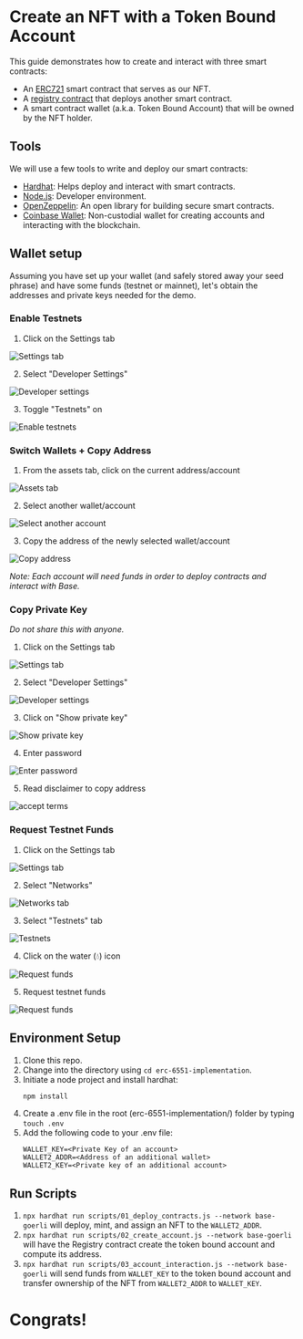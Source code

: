 # Create an NFT with a Token Bound Account

This guide demonstrates how to create and interact with three smart contracts:

- An [ERC721](https://docs.openzeppelin.com/contracts/4.x/erc721) smart contract that serves as our NFT.
- A [registry contract](https://eips.ethereum.org/EIPS/eip-6551) that deploys another smart contract.
- A smart contract wallet (a.k.a. Token Bound Account) that will be owned by the NFT holder.

## Tools

We will use a few tools to write and deploy our smart contracts:

- [Hardhat](https://hardhat.org/): Helps deploy and interact with smart contracts.
- [Node.js](https://nodejs.org/en): Developer environment.
- [OpenZeppelin](https://www.openzeppelin.com/contracts): An open library for building secure smart contracts.
- [Coinbase Wallet](https://www.coinbase.com/wallet/): Non-custodial wallet for creating accounts and interacting with the blockchain.

## Wallet setup

Assuming you have set up your wallet (and safely stored away your seed phrase) and have some funds (testnet or mainnet), let's obtain the addresses and private keys needed for the demo.

### Enable Testnets

1. Click on the Settings tab

![Settings tab](https://lh3.googleusercontent.com/pw/AIL4fc9S9Xe6-HAxyFpks4h8MPJAe7MXDrYYQjVdQ3ttQ0cCeHgnAro88ActJ5NJix6gwOBlkWvByl5fqacyn-IGA9YjxnFaFyEhbMuf2MNxb5wDD3eS9lA2N7LgP2VMbfpDw43moIVGe7IREv3bIarbwJQIrkmqgdI-2TDR0LQlhHhqhZdM9mmsb5VIB-gJzpVvd1vislXmA3FBDpRxcWN3UkKW9Ear-zK3qHfOIZT4k3wdK3XagCDCEaVHDqAXMQCefbIcDRluwHDc3a1uwTdx2pfb_dSMkGD87wFq65qa9AbfxnnRP-BUD8kMCDG3aO9a8Fx8jaUd6qg-gRFYqUcKZVlGxN1_C-7NWu-3Ow-5Wg1Cl-_ZF6zUA4sub8jMZIHn68OwAE2amLzoX15dkl1YZU5XEfIgOiM7p2qh1N8fBWsVk7BEQn4x1m-32EXn7FJHkb8bJdraRvgGsYN4CLDT1a_7UUcShj-FlKgfJZPUATpKJFWl6ohXNkWwoAhHq1KyZIuof22oeRrCMEW_0SWnyc-v5908_uJz5iV3PCT5JwSqFRG7dnRS_wK4j-OBR562WsRwkHYk5WL78nbQ8VoWRX_r_fAcakkNfkci74xH3TlJchuBuJQ1PjptJrl1_WpmMTgwAtykO9jrToCbyud0k_qGLEjmgj5aXm3YK71nwzn2spj6Eu2-3CwMUkbOWD8bKtSnePDvFRdzhx9g_1lmPpI8D0DJEb9oxUpUFJSjn8fJzpyeZDiwOMAC-MjGc1uRUTzgQJM5ohvIPJCt6Mht0aZTJVjvuNYFAdaFHbeDJNkX0bm2itw4igzDAPTCu4BHwDxGZpfzWCytNNMwl71EO78ESJvpWg4ZlUcuze8k8awP5XTxwzv2Xh38sj82kiY0q96_f6El8-J3sfBP2vAyAbHT20SGML57Q6zV-axi8l7DlZzeu_xCLaAoPzLkzmc=w367-h595-s-no?authuser=0)

2. Select "Developer Settings"

![Developer settings](https://lh3.googleusercontent.com/pw/AIL4fc9S9Xe6-HAxyFpks4h8MPJAe7MXDrYYQjVdQ3ttQ0cCeHgnAro88ActJ5NJix6gwOBlkWvByl5fqacyn-IGA9YjxnFaFyEhbMuf2MNxb5wDD3eS9lA2N7LgP2VMbfpDw43moIVGe7IREv3bIarbwJQIrkmqgdI-2TDR0LQlhHhqhZdM9mmsb5VIB-gJzpVvd1vislXmA3FBDpRxcWN3UkKW9Ear-zK3qHfOIZT4k3wdK3XagCDCEaVHDqAXMQCefbIcDRluwHDc3a1uwTdx2pfb_dSMkGD87wFq65qa9AbfxnnRP-BUD8kMCDG3aO9a8Fx8jaUd6qg-gRFYqUcKZVlGxN1_C-7NWu-3Ow-5Wg1Cl-_ZF6zUA4sub8jMZIHn68OwAE2amLzoX15dkl1YZU5XEfIgOiM7p2qh1N8fBWsVk7BEQn4x1m-32EXn7FJHkb8bJdraRvgGsYN4CLDT1a_7UUcShj-FlKgfJZPUATpKJFWl6ohXNkWwoAhHq1KyZIuof22oeRrCMEW_0SWnyc-v5908_uJz5iV3PCT5JwSqFRG7dnRS_wK4j-OBR562WsRwkHYk5WL78nbQ8VoWRX_r_fAcakkNfkci74xH3TlJchuBuJQ1PjptJrl1_WpmMTgwAtykO9jrToCbyud0k_qGLEjmgj5aXm3YK71nwzn2spj6Eu2-3CwMUkbOWD8bKtSnePDvFRdzhx9g_1lmPpI8D0DJEb9oxUpUFJSjn8fJzpyeZDiwOMAC-MjGc1uRUTzgQJM5ohvIPJCt6Mht0aZTJVjvuNYFAdaFHbeDJNkX0bm2itw4igzDAPTCu4BHwDxGZpfzWCytNNMwl71EO78ESJvpWg4ZlUcuze8k8awP5XTxwzv2Xh38sj82kiY0q96_f6El8-J3sfBP2vAyAbHT20SGML57Q6zV-axi8l7DlZzeu_xCLaAoPzLkzmc=w367-h595-s-no?authuser=0)

3. Toggle "Testnets" on

![Enable testnets](https://lh3.googleusercontent.com/pw/AIL4fc_VXG-caDHn2GtQbORqGNf790E9SHG_fjs-v4o5awwypFUYrBI3c2SFCqKXppbyDg3MhsRhhxPFYYzKculR5gp6t1VsyvKZ7TrrjoU9l-QNZQW7wXyNGSi8vB8oCYI0O6jmRWbUkJ9TGX6pwC0STZ0oPwisOQ1cjTRWkPLZQK2VWO-9rIQawyDNGImDzW336qK08JvrqHgd6HxzpT1bTY1keIEyveLembG34ccWF9fzG_ltCdDLg8-EKfPHHd1XkEjghF8CQLlTMGDW7mhNvPCqso2epryc_0WQTkJJuWLZImcjsOoegcrJ06E-EI9xLhmXzrY69iCzrS597yET8QozZ1ntN4ciRQbkX5-podK3CvrYR481rOAIEqZInMgjAfPaLpNPhuX_MX-ZxchHOdKYz3qIQnUrjYm4XbCOCi3hPZne26YaubGDiRyHDOm5hNdxeHSYyMqR5YmxCQI70svduRwlcNZpfZKgxKaQqikG-cLtcqhKLo6onB_wH4typD9hZcrOdBCeCbPwPLvgJMgXpV_KtJXt_MOTdSwm54vx3-GXIHjefaUvJ6N4OzyjoQ4OHWJRaP6eXgHy6P7MDL-KSHa8jkoB2CYVXayShHLbGkoThPO6DVWRb7iw5k_zH0DGRKvRQD6HoXbx5i5v_y7wCk3ehyVeTlRqJBokIzaXguf4VnhrI40xs-g_bW81n9um6-qJ4hhCWBlcFyaBMDlAGsjSu-jNj7sYaBHaGJf5ynxo7eQKR6S9ZugK6H_Huw6LbjMjTQiaSlJYMdtIr4HsXxuUNdYMDXDf5VlE4oagU5-eiq9LYUTNEBjPfw8d5RorKo72URIBck5EbpDVKs1vsjhQxQRGLGyx7jdAQmD0I2HjpCVHiFgboqvU7zVu_-_y3BWh2xOauB9lJ9gjNR9zd7IJER0YvjOu4xOhEPM6UxB0UMju7SBdfYPu92U=w369-h593-s-no?authuser=0)

### Switch Wallets + Copy Address

1. From the assets tab, click on the current address/account

![Assets tab](https://lh3.googleusercontent.com/pw/AIL4fc98APJ53ed6I13g-JbqBmm0sALphdwV3_mm4OCaAviza3CKgJZLs8QUSeHKkN2f1A5fNBJPGBuJd16FEXptOr0iZYvO_Zjuy8tPMoWah5nA40k95_pPLPt0FRK_fq9Qu_NbbxUh25fwAmw3xaTT4T9d6SEg18CE_k1fCsMFGDtj0EBftGYZy9bbJvJl_vMO8VrKakO-bXZJxy7Km8R_fgoxQ5iQqMn_5iFwK_pZuOVyx3LzhUn2YtXPcj_7STjv9QhuCFscm7toIXrH9RYaUaJQji_eFpafRZHfvzkPwqzFkMiyX6XmyiC7KSGjhJTgq4IqS_vnef35uEE8T01Jrj7APzu1fl963jCBvvDHYTJenY_XPj3wjMG--jO2pM_1LpzdN0MUZXxQ_VFaaq81EQZqKsmBUYd7p033sCBSN2iYIjpitroc3zVk3yHGEtcxNdYizz_w8zxk9EHaQPqQfVEeCnsS-dNBwUO-21R8LAXg045gjHVTrs23yfOrD3kpGjtlP65PDVnKXUddPCjN4d9qwkxRev9KUYmzc3iFuHWc73QA8X3ScWhaR97UwDoEsnKF3ctXHCv5Rkk2CyCi9st4yGaT9HlJsxditfH4KU-JJmwByKT_F_aR4oVYUW5k9hSyzB3gYF3dods9oVkQ_BRQZsz1Z-R-uGo6NF2IIKvPkBKjYu95hmGa0Po59DawfkKpcW6cm6IYt5FveeU4thaz5h0pmv8d1xhpb1piioWifFXuUc8VoM1zg7bXLgNDGtP8VpuCsDNE-3K9uElIohH7c9WMTXi55cEZK_ckiXQ1g3XJvBM8ZsOMXREGUO_-U7Ftf7HOnOP27so-hH5Z25g9yDpup3Bmr1e8zucbkHhURhV3P9V3qVSgJZTfwE3EHz0VlUGXBFPqaQIwHHRqmt8KY6BZgkfKjmDz2i1e_AJVDrSj7-Ovtg0Z3t3aXUc=w368-h596-s-no?authuser=0)

2. Select another wallet/account

![Select another account](https://lh3.googleusercontent.com/pw/AIL4fc9BcvmZAOohWz_l7cAmMTmSOkr46Qse8YbhXpQ7NWR2KTHDxSnzqLe9GrhyZ9A6_FDx-U6Ff2GWTRpC2EnPaFub5bNclYedrJFNBhr5m36O-ILBxYH1EYmsU9X4jwWjs-p90eWab0W_PiHdJWzOhvxIfkpptywZOBS8E3MGqb88OxPY3Z8RCUPBuVb-gsG9-6NX-VkNeV1M6iletl4LsbIjZXl5fkrc79ihnHp-95FlIWUlhE-8tQOendKtjEVdlW_QZ4KfBiC9GLJC-XX-2kORE6P1tIghq_sEenyK0upgJkMjXwGH2HJ4_V6yolcKEdC87z-bNikvW9d9O2vnC9lbhX1w6cPECDUviZn7Vfgv7XcLO1CXyMEHHakiML-Egda7GU1RjCv24LeNGYVJ4yYgNpU2sJxa8f1xk1JsL1_rAXmXCZfisRjd_zIjK8thMpjHtjMkLAuf5n7N2jzYie8T8v0wJ8Zrf5SOlLu_zU-nR-jI13tJRiTMmm37Lhzxxwr7FjHJEWjCnwOc033QAe9cFfMuJIu9weHSm0dYIob4Xeq8jzJaChEFZSHEOOqL7pmgBrOHSoLAtZ1q2c9e_m7vv6qcRh_61ec240VakvHmKIua9FBE8d-kq1299qyVEXiUxwxmckKzGmnfrahkXxbCkua16gXqFbuzxR4N-ve3aTYJAzOjMlF_hVqUCjiraNa4amlMXBW2i3laavr0VQtDzKc62qLRCwV3nutxrSs-BJY8VX_QPVtbUBgG2eX5ZomZqxcphdseOwB4p_u3p1hghPgs1jeSu6UaMdyiZXQbl3ULV2zPU3zcOnAfeIu8C8UJfv1CUmGbdDdWaFTRQuuEu_wTnWFlWYUG8pwoWdV3CWft3A9n7cus2Zm-FNaihAYwpvN96sdCkj_nudYJCsi03s2v-qmoFeXJ7Ko6DuZ2tzRAm0hsUp7o4Dmq4yY=w372-h609-s-no?authuser=0)

3. Copy the address of the newly selected wallet/account

![Copy address](https://lh3.googleusercontent.com/pw/AIL4fc8fuGc7qOZC8FMizFYtz6hmvjnrdLWO0gwyO-mbyTeWxM7w6zqTkqUfUCNs3oovH4snfWcrKBrs_fGxoclbXjvECpcRiCL-VPvCErI2XNQ77cItQckbEnzK0mXgM4mMrNBPMsZVtst1V8CGf2nWOqYOagfAu200CDBUcuoFYnUdDyDsMVKKZ-riXw-pZehhD4flHFvXYlbR6QXx1RZneuoUnaLUe02jR_OvxRVbCdgkufdj7AuOAI9OODj8NVjuAnL7U7QfMASntgN-sdhVdhc4jGwNsDcR8r14yF4j1cPmbMyjeAi-2XrNKa0lQrVqSFuDbIvq2RX__kbZ3c7wahNbTy3KXyoHcAgxrGG8wezsbkUFaThRJ8L26XrtsDJ7GgKO6nWX-vy8KTCiuRa1Qfd2zyzWnlLKDHvMCViRcKmcDwn41c-kLHWVvZh01yhYdEt4H4eXD_o2g00JM0ANhmPxRHJAC_U5LR8HWoSJiS8jFldoRuyJrWojvicHdEWhnHooB_JJC1gPbAKkMK4c-zO1tlrrmu3I82mCp6HzbYs07Ko_2ZHSitaiuzOxy5Kg-gxCUvlaPmZAjdRqmONcLnyXo20WVatRBCqXjwpG__3UaW60nuSpq20Ql8VHUMa3yPW_MYA1ab02lBo4_pmRzPJtI4WRsnb2rDLokGrPLW34G2GIVZKgA5xf8Z-9Ra_A2HkcguTc_wTeTJHHsY2l71rQbxGgQGb3IBhK8wyIdKrPmzRoaASqIdg-yW8VjboKlzXgivWqfJ5tv-5JBlsoCDIFY5nkE1mCvo903YB2Djf2WH4Utp4bC740yKKuZ1qfJTzhIZvijRLWN3klbqs2DXfAKWYpoHlAiJudtD6KSmYzHnE9SnvwyqCvl6LQTowk6FsO9j1r0_X_hnm5askgVX26PSlf0ar8HJrvp0-ta7is6U6c2PzqggWaVEbQz_A=w370-h596-s-no?authuser=0)

_Note: Each account will need funds in order to deploy contracts and interact with Base._

### Copy Private Key

_Do not share this with anyone._

1. Click on the Settings tab

![Settings tab](https://lh3.googleusercontent.com/pw/AIL4fc9S9Xe6-HAxyFpks4h8MPJAe7MXDrYYQjVdQ3ttQ0cCeHgnAro88ActJ5NJix6gwOBlkWvByl5fqacyn-IGA9YjxnFaFyEhbMuf2MNxb5wDD3eS9lA2N7LgP2VMbfpDw43moIVGe7IREv3bIarbwJQIrkmqgdI-2TDR0LQlhHhqhZdM9mmsb5VIB-gJzpVvd1vislXmA3FBDpRxcWN3UkKW9Ear-zK3qHfOIZT4k3wdK3XagCDCEaVHDqAXMQCefbIcDRluwHDc3a1uwTdx2pfb_dSMkGD87wFq65qa9AbfxnnRP-BUD8kMCDG3aO9a8Fx8jaUd6qg-gRFYqUcKZVlGxN1_C-7NWu-3Ow-5Wg1Cl-_ZF6zUA4sub8jMZIHn68OwAE2amLzoX15dkl1YZU5XEfIgOiM7p2qh1N8fBWsVk7BEQn4x1m-32EXn7FJHkb8bJdraRvgGsYN4CLDT1a_7UUcShj-FlKgfJZPUATpKJFWl6ohXNkWwoAhHq1KyZIuof22oeRrCMEW_0SWnyc-v5908_uJz5iV3PCT5JwSqFRG7dnRS_wK4j-OBR562WsRwkHYk5WL78nbQ8VoWRX_r_fAcakkNfkci74xH3TlJchuBuJQ1PjptJrl1_WpmMTgwAtykO9jrToCbyud0k_qGLEjmgj5aXm3YK71nwzn2spj6Eu2-3CwMUkbOWD8bKtSnePDvFRdzhx9g_1lmPpI8D0DJEb9oxUpUFJSjn8fJzpyeZDiwOMAC-MjGc1uRUTzgQJM5ohvIPJCt6Mht0aZTJVjvuNYFAdaFHbeDJNkX0bm2itw4igzDAPTCu4BHwDxGZpfzWCytNNMwl71EO78ESJvpWg4ZlUcuze8k8awP5XTxwzv2Xh38sj82kiY0q96_f6El8-J3sfBP2vAyAbHT20SGML57Q6zV-axi8l7DlZzeu_xCLaAoPzLkzmc=w367-h595-s-no?authuser=0)

2. Select "Developer Settings"

![Developer settings](https://lh3.googleusercontent.com/pw/AIL4fc9S9Xe6-HAxyFpks4h8MPJAe7MXDrYYQjVdQ3ttQ0cCeHgnAro88ActJ5NJix6gwOBlkWvByl5fqacyn-IGA9YjxnFaFyEhbMuf2MNxb5wDD3eS9lA2N7LgP2VMbfpDw43moIVGe7IREv3bIarbwJQIrkmqgdI-2TDR0LQlhHhqhZdM9mmsb5VIB-gJzpVvd1vislXmA3FBDpRxcWN3UkKW9Ear-zK3qHfOIZT4k3wdK3XagCDCEaVHDqAXMQCefbIcDRluwHDc3a1uwTdx2pfb_dSMkGD87wFq65qa9AbfxnnRP-BUD8kMCDG3aO9a8Fx8jaUd6qg-gRFYqUcKZVlGxN1_C-7NWu-3Ow-5Wg1Cl-_ZF6zUA4sub8jMZIHn68OwAE2amLzoX15dkl1YZU5XEfIgOiM7p2qh1N8fBWsVk7BEQn4x1m-32EXn7FJHkb8bJdraRvgGsYN4CLDT1a_7UUcShj-FlKgfJZPUATpKJFWl6ohXNkWwoAhHq1KyZIuof22oeRrCMEW_0SWnyc-v5908_uJz5iV3PCT5JwSqFRG7dnRS_wK4j-OBR562WsRwkHYk5WL78nbQ8VoWRX_r_fAcakkNfkci74xH3TlJchuBuJQ1PjptJrl1_WpmMTgwAtykO9jrToCbyud0k_qGLEjmgj5aXm3YK71nwzn2spj6Eu2-3CwMUkbOWD8bKtSnePDvFRdzhx9g_1lmPpI8D0DJEb9oxUpUFJSjn8fJzpyeZDiwOMAC-MjGc1uRUTzgQJM5ohvIPJCt6Mht0aZTJVjvuNYFAdaFHbeDJNkX0bm2itw4igzDAPTCu4BHwDxGZpfzWCytNNMwl71EO78ESJvpWg4ZlUcuze8k8awP5XTxwzv2Xh38sj82kiY0q96_f6El8-J3sfBP2vAyAbHT20SGML57Q6zV-axi8l7DlZzeu_xCLaAoPzLkzmc=w367-h595-s-no?authuser=0)

3. Click on "Show private key"

![Show private key](https://lh3.googleusercontent.com/pw/AIL4fc_TK6PWfcHJa1Fe_8W3kwOdJS4MGm4CuuoVqHSJwxmbPcC0tSh1AQRkdqK5Kwb2CvfFrZ2SDwIpHYH7t3Cs4lmM6ohxLJjrzgYC-3f2L5TKr1XzskMXH2z_2Y9LH8fuRvW3KM8N7tZqLvoV7QOBIBxjmbVxh2piOSG-2ouQMcHIAGr_ijgbi6b50FcntIrOjRIl4g43Tgkep-GaXe1qQwANc_BDUlP8TvJ8JbNkKcc6LhApZlb5Qn8bQmsyDP2VbUVro7hsRL4gNuPu3HrO1vePuo587KiVfoeYkbpmL8J2HlxpPkeMbyHNe3jhtPIMp4MVN3m-m28PItthTk45fpH7jl4zav5BM7niEPLyMb7qXxJ6CE0utO0TR0OwzwrV8itsOIRSg2wvd8OPp6E01XysKSiG5GfqudYeQF-D-mtfrXNa6CK46wYYSyVNcu-taXsobxUbF2YolymfGCDAGma1m_zbgBToFLxhdT7xCAdjjsxraEKB_8HN17GB21l-GTTCdX_bHpuMOrd1Q69sF8LczmAFGfjBXjFqDCXmJ0gIpRqFsfMVHcpPaXi4yw2DL2T-uKDhMvMNKjgp8ivPUQ5LPDD5b4ycUOoMam-X58XFhRvEDX461wCsj2UwnADbLKBfpenzuHQg3RFWnIAP2NvOrlTHZ99XXdZfZq0cH4ejfOjMdRGkdWR9lrKrkYieSp11IKttNEeFjShC5-mUh-iBAYEYlxUOny6n1RwVQp48wMlznK0QX3spI1v2P3z7jKY5aylbGusCdg9R8nQDxPlGH9-ct80StUB_rxT3Uj2QgTlTex6lG4q4YC8JAJNHxNjIfwDhoR9BseS-W51682nPaGuaMcL_es0ZHgqzgpVwJwnIeTSeHKMFJEAM4iu8vM3Imp3sNalShT4OndelT41XEPF1FXgMz_0pcGWifOWby9alMaKpCnhXI5X6iFA=w367-h595-s-no?authuser=0)

4. Enter password

![Enter password](https://lh3.googleusercontent.com/pw/AIL4fc_3-RUz_Ili9VmK_RRSGodAM8DE0XNckZpV8p6TCXTV0k8JDGSLeixziSk9lQGYKMr2wcXuFD7cDc4T2JTEOnp82ak4zaWQ3_jJyM9bLS7YY_3l_Po29YDqrSLBAY3F6HS5OBQ5wXspFLplEW3pWLMjmljN88ijKEWX-d-LSKLA6deOofD1zjksaASPvH4DiAV2LjOc30XOZYAGmdZHTJDF4W34CWr-Zvu9yWoJES87NBSY3sk_5zgay2KrbFwV15uUNZOFHCq0nl_NgcQdqfdW1BiPo0Y9Uad7XhJ7svlv9V836oFO5sIpctLTMt61seF6tiQfXAa8-7nI9deb3sKRaKKDMI0UnrS5aMDvTjEfk6dZfSyBlytTlj1ps1tRJSlI0uFI9T1NpcTFe7ZCuRO132KAGoA5dkRx_UK3uoZpJMhEvyrIjQgYVeNeLrUX-iZLV9Ihz7T_ukwXDAOjWds40IGxFX5X226pB-lDjnqavswE4omKh7kmSIlNcGyv2COzgwi-1dH_rBgqz6QYUjZNNH1cdweil4RLI8p_VBzVAXCaw68Tb-4npwmrYAR7T5IKC0R7MC05wSeDsXyKt_1U9-K9FCcSCRleekMDMXpYK_IOlHhrKfTrCLUFL2pHMtI2b38NwONNzp8hmxKN4joVvNEUNpoLFntbv_-GB40bnbueG54FeixjSKrzUfxSp6nPH0SxIMPOqBFFNyLVmNRo1r2vG5ijLfSLaAPq5ZUIXcBLT_C5yI3qPoRi5TQzR90sOuLqZ-lLWBlIhdZVsGUVjcXZC0m6OtoPhonU8YttB5SJizlBqNIRY3kD2a4C0PJuGp5NTBIuBMP06vs7pVkVDxSHJJFxdMU_M9ej0s7nyCQ8a70C2L7LPw2dM38vza0hOe6C-gYrxxZDpHyt6JMjm7y3yeFRTKliFz0HIYLtMB33MBX6YDDGaYNKoqU=w368-h597-s-no?authuser=0)

5. Read disclaimer to copy address

![accept terms](https://lh3.googleusercontent.com/pw/AIL4fc_P7L1ngO1xx9c1hIutSwtr1N_zIcJkiV5WkR6kwja6cEo2ydOb9jsSjFuoLruwN8XodzBG5OzTSfDVULYLMGgyAUcmBwfLAzhBr1OVHWi60-wkx1-c6pbQa8l0qNlYLUEuJmMKkbHj8C2UFtJjr71SS3HYTNkgM46uaRf7mrXUNwspD8A-4QyUxp5EmQy-9h1ofN9XFlckog9aBfshuza8Mo4ZqmSCFM6dIsBzRE27YIeZpkQI4H9gHSqL9fahVzKtldkPWvk7HK0AadbLTxWsjOBWmNuV-jfBG6ZIwjt-9FTTQRjkO3SpoPJHgVrZBm0pux7Stl86RFnePYWost4QBn10HjGMmtzSTrOQRNMlAQOKyiS9pA_92qc7CjZ0yLK-L7IirvovpQUh8trJCFC99N5ulw3yXuZqJpPhw99FynO7WVcW0uvUbpSKpuo29ZaBRFIExrUcyUNatV5_jZcmL8pEcJM9UJDHp9ySD7OBrSs8p4I-kTzeGUlrFn4Yo0Q6Rfui2DMdx2s44ieHcTmnF-VseHzxHXUKn8yWg4yzoYrXR8DrXh6V5K6hUBrI8ncBXdtFVc8_mJrwN4ELuuJ0bM-D78sju39n7qHahaIZUtwLI3i0wcDS1tFnk7m29_5xXKCifCCoZZzP8TWhJyIMoeA_TkcYhJIAYl6i20llhpZBrUKq0LgxiElzegctyOuYbas3twZXUKOi6xQkKZkmF8RMHpgA76GtwyAf-gxi73cs-s6a-VO0kd_WOTTeUJGKCPxX349Sy89lG8fPIxK1L2JKC6uzwLHHsiSBYvM2lzlRnV8hY94FhQrBxpuQqgBxm0p-FpNaWBxipXdZiPrnbvn0puNJqa_rdRHB6jopLZ9n-xcj-_qQ3ZABR-Yz5hqapIwzCCiw4NMd8RZ1wQu4QfDpWcU2q9cqxaE1RwLF80LYhdD3MPiSMMwA_nU=w368-h596-s-no?authuser=0)

### Request Testnet Funds

1. Click on the Settings tab

![Settings tab](https://lh3.googleusercontent.com/pw/AIL4fc9S9Xe6-HAxyFpks4h8MPJAe7MXDrYYQjVdQ3ttQ0cCeHgnAro88ActJ5NJix6gwOBlkWvByl5fqacyn-IGA9YjxnFaFyEhbMuf2MNxb5wDD3eS9lA2N7LgP2VMbfpDw43moIVGe7IREv3bIarbwJQIrkmqgdI-2TDR0LQlhHhqhZdM9mmsb5VIB-gJzpVvd1vislXmA3FBDpRxcWN3UkKW9Ear-zK3qHfOIZT4k3wdK3XagCDCEaVHDqAXMQCefbIcDRluwHDc3a1uwTdx2pfb_dSMkGD87wFq65qa9AbfxnnRP-BUD8kMCDG3aO9a8Fx8jaUd6qg-gRFYqUcKZVlGxN1_C-7NWu-3Ow-5Wg1Cl-_ZF6zUA4sub8jMZIHn68OwAE2amLzoX15dkl1YZU5XEfIgOiM7p2qh1N8fBWsVk7BEQn4x1m-32EXn7FJHkb8bJdraRvgGsYN4CLDT1a_7UUcShj-FlKgfJZPUATpKJFWl6ohXNkWwoAhHq1KyZIuof22oeRrCMEW_0SWnyc-v5908_uJz5iV3PCT5JwSqFRG7dnRS_wK4j-OBR562WsRwkHYk5WL78nbQ8VoWRX_r_fAcakkNfkci74xH3TlJchuBuJQ1PjptJrl1_WpmMTgwAtykO9jrToCbyud0k_qGLEjmgj5aXm3YK71nwzn2spj6Eu2-3CwMUkbOWD8bKtSnePDvFRdzhx9g_1lmPpI8D0DJEb9oxUpUFJSjn8fJzpyeZDiwOMAC-MjGc1uRUTzgQJM5ohvIPJCt6Mht0aZTJVjvuNYFAdaFHbeDJNkX0bm2itw4igzDAPTCu4BHwDxGZpfzWCytNNMwl71EO78ESJvpWg4ZlUcuze8k8awP5XTxwzv2Xh38sj82kiY0q96_f6El8-J3sfBP2vAyAbHT20SGML57Q6zV-axi8l7DlZzeu_xCLaAoPzLkzmc=w367-h595-s-no?authuser=0)

2. Select "Networks"

![Networks tab](https://lh3.googleusercontent.com/pw/AIL4fc_Oi-tTT7KobeFPOcQmq3Gqo4Bb9QWhxoEmAeh4Ecu0IWoo0kgAJlouqs0cNC2KjUAqJe-bUroulGPsYaJa1PxojVEK4TI7Na9XDWIF7pSvbKs9fPst68ZlqJJe_rHEVx9EvtW0qVeZ9X09mYGVLVkUv6GJ0v6THPqGD8XMS9f_-yqM8F6Bxs6GFbR7Gludqfg7441AZYWIkCNovKPTfH5yT8MaogDooVYkfzIwCskYbkLT70v0_Yr426QdFJd3QB-ZuEu__pTfPrgRCGgAdrJ5lucJyDYEnQEeFPcVjMVw3FyxQAk-p3wpfkcHykDpIwHSsy-AO-XAVWGk4fY04EJSSRlfot-BCwHhGPqeojiY25TEBV1-BtfUVlSRudoBiwIJIXiNGq_DnjGXgga6b1HAFFkuR6gUaeF8ZM9z9qdx1Aq6C7t95Hivrd1neK3JaXZld1aisH8fua4eFJ7mWrcAbtGdYzfCnKefvmsox4jnrXYc_WEuDAkEuXsL4MXNwl95rjElG3HqBdrBi1npG1lUDLoqO6gqXYCEeFrkoAaX7YpxEQKa6dVxacd19fFs4OOTM7dY0gtvRNoF7NRkVFU34fOYeH8LcLqj8f7y2EUaA4yO-HGMOWClM-WjSJNsTzN_ESQV3thKIGRNkOS38ybD4uUjqluF4jMy6bY2XvcEylupa7Qb8_ioatiYJXgpKzP4cnXiqy5eMt-HgBrNeMcZjwP64Tid2STzEp7z_OL4l3Ndm9vKOXXJjGcZuq08njzXd5sjHtZuCD5vYYs0yY8sJZxPQJHr4xG8EXlkwzyBaWmuNuTP40AJj7oeXpRcHpkoKert479B138c3ijNAoU945rOeo8KnXV6Ec9ck5KRjv1euyBj0UU1c5tuS7VbIfeS1VSaqMm1oJmKjdS9dGbVLNq-47iytc2-qYiPahlnr9wXMbuCMtI3bIGgAAs=w372-h592-s-no?authuser=0)

3. Select "Testnets" tab

![Testnets](https://lh3.googleusercontent.com/pw/AIL4fc-rl5Mg6gPld9CDiT9eaX0pBtbPY6wtwOqXJSJBk9UL4R3MrK2izGFhcb20tSr3FMCImO0RXFZb_Sf6OU-w21dL8_9kgLQHMgs6y4t--Upmh0aDJYalLjCrmBD_Q8kdH-NRF4XvYETHrAkL36rO6_LDPjjxw4EBN122P6GOmLNWEf4-tPonHmSUUQ5lEdsLFaTEAadHY2EysYYv_LNVK7S6tHMql4hFAIr6k6nreVr29zlEEPe1At7mCqiSw-H3z9AajmxvJtZY0Dig_Tjlnx4x5bO2BwKh3x1gqlFJevATVtW_X69GM3uVrLhg6vOMnEHb8bxs2KrnAU9QPFy-iOpCq3YmR1bmLWoY2WfqZRov5fHAL93YZJed1_Eld-xzODz7FziqHMCp08Vm7VNriNjdjFU0wDdl_ebmvu92RBMCawlgr3nkMSCHONpgoC9TnM8W8eTC7P_c4R_Q7R6JAfy6nWEi9p1NDXWMmsKW_OQTV_-8T9VodnQTD00ae6NERYa0mkUY2MQjnbcyB8Dw8kUvHEy45zADUVd7uK95DorxJuJURNRo-4DxAn1UviYX35LJ_fjrrA6b_gFTagKHWW21fO-vG0M3HHP_rNnppncgeziK9-jnq9NOfuK8w5Id5LghAfmQjFPhIApNDN_99lXFTkX5lnR_pS6BjG0__VZc8xo706Hf4sfBOCoSlp8w1psC2_a4fBmYJqMAP7ykWgHIsQ__nEv8h_vJRgmRH8Kq1he8FGA86CffrGNwZhkP2sm16xD5P5ST4siHMKHHEOoyAsiGbtcTSU7hYFM8F1Za49758rK17JgzuQ9zrKj2_b-dHIp3lfSzIpQuVkg7aJg_WudhEdMu_L30HJM5Urt25rVIMO-qaTc2PETd-BAuuWYpsArBLKDzwK2-HZX7oGCHi3gPpLRM20R4kZa_M-_JVRIau6BX7GtXO65m28A=w365-h592-s-no?authuser=0)

4. Click on the water (💧) icon

![Request funds](https://lh3.googleusercontent.com/pw/AIL4fc_xuQ1-L8cjh0BRBDKbXqZ9-WhVs3MsZnfQ-armenpdMeqcek0oayhX_EU6QfaDLTaqJCUTpsM3B-_6-ASJEva8zp5NKnOi0Iv7ZOeV34iaAkybYomD_r11YkFegrJO14rFYlTxhRCI93d17QhlJ6T1wuq0Ig7V6pXycE1Fn-wBk7v_On6bh75XO9e1I_dLe-Inzx0bnEKGEOZENozG9kzAuTRpGzlocaUXiWM94X3aBcQyU-mn4IJgXvjVSureDd90ACP0uzWe1IE0wh2CmvRRmZIc9HvsX3tz73rg6kfqQvY_tE8aRoq5_bSMUT3cbSl6pOBnAY6YzTSlxaMXoxejXT7Y7cr2qZjmAuEDB3Dq6zxcPiywOlP9H4HwIZJqV0-LkVP00bvcIGaI6m5ZZ0iNX4LtdDaJA406V3O6xxwTm0O2TZWSG9Ue8MjUj58UHQHWA6BW4VjuUdzHayyYfDS8LdVhMpvsAyyO_m-C9mAwf9HFcqXBVPxRc_hpCKbxwdOTAo_XHX2oKEUid2AkSh_tyZ3SCfkALvELYaVEHg4NUoPyFxVU0BuZAGSAMDj9pGNvCwEMK5eWRyrKM7LoTQdUuRUusayoZ6FyY2pupmJgIopGtP1lmP5uEfoFC1NG8lzEZ25gm_kAFNaN_qDvmdFxBjUeIFF22Q8AHhsfHMANa_TLj7pvKg-g_4ArAWjhqlFVZm5eaHJWFcCjgP_FJZUynFblpWs6clXkNy46JXeJOhE6EVm0ze-9jiuCIj0Wqn_DBXlnlt79nZLCGLrAmQFqwIBMXiwz3kCFvxHNXWMI1J17RkW1oUxgqypsGdnOjTFKRNZ8HmxQzPUuzcchKjz0gatcCjHE2fguQxmRoYpyvH0se8lGQG_-ZXf1QAkx-OIvcPuZbRcJmpxShLDjZz7-SzUwd1lsbpy_M5gL487y1V2OITq6H_n6jd_EIis=w234-h383-no?authuser=0)

5. Request testnet funds

![Request funds](https://lh3.googleusercontent.com/pw/AIL4fc8AaUQjvxfx83onXnZ3O6qGOFW4hziTv3DUgWGCqxBdNXyBLmEWFNzKVXX4qVEf9rLzCSa0lHYLjwy1PSnVn8D1NeC_HlGH5F5dEbrSkz9J1__3JL1-Hr_VATfFWyWLkYzszqUnHa-nvEvLyJEOx31orPMuVHiFyYmPnZGE9Bc20isNiYuO8MX45qyTz4oi-9DPUmOTOngR2pbVlddxaqwfiN1dqxmj9fFKlECmnIbwnF7DfDjy2856pAtyjqLYKUVENGi5RZR7RM6_NhOM48iEg-08PBcjWXqDGXEQ2uXa3vavs9QWOWHFBaw6KRhvtaYdnvHoHn9I-r2CBLrTBKJLhpNPHz2xuVxJoq1wtmZl3twNt2ZwVISeNl0SV2xkgyoKrMtgCfHH4qXRCoSTboIzfJBDDzJn-clXw_qbe-lG7PY5IoW0htHzkfms4Kt7rzBUdmhL3lm3X176jUXmoQ63KMJ5obHx6pbgaiw1rTEMnTGUBouEz1PkksxT4ZYOuBq8aVbRzfEj6wX6QVjHCrYIC6AyNHKbTa3z1m1dOpHsv-USihptTGDIWkECdJMh4CL2ZI169O_zNTP2O-4EP5cmyaw0_sq4HFZ4FmlPTRXh7fh4epjieQPdYEAAKyJuCMEq_zZUM4Y3lJ9NuCl-RccLoouaMdT7GsY-0sZ-D5iH8QR-g1R1ywrdpQorTuvJ4idCo9gBcSx7H1XMRgNtdgA2AGwUdI2A-reXEIv9EVgEY1naCf7syaJzqd-yeWJ_IxCAcs3E5Y6QrlxMR0mOgDBh1eAJFTyMXhQIjSDuSl7cFfSf0-KJdBIQ7KQiwcPh09RRDU2dHngInT0cu83-TC4Q8nSN7NRwBxM2Wu1Dsmqcoj6jDNl9W7UiMBsL8yj2V0h5LUdI_OQ7lpwdy-iufaQzsG4RkiERfa6A9pxwn2Rev320ImNc_7ge3B_qDko=w370-h593-s-no?authuser=0)

## Environment Setup

1. Clone this repo.
2. Change into the directory using `cd erc-6551-implementation`.
3. Initiate a node project and install hardhat:
   ```bash
   npm install
   ```
4. Create a .env file in the root (erc-6551-implementation/) folder by typing
   `touch .env`
5. Add the following code to your .env file:
   ```
   WALLET_KEY=<Private Key of an account>
   WALLET2_ADDR=<Address of an additional wallet>
   WALLET2_KEY=<Private key of an additional account>
   ```

## Run Scripts

1. `npx hardhat run scripts/01_deploy_contracts.js --network base-goerli` will deploy, mint, and assign an NFT to the `WALLET2_ADDR`.
2. `npx hardhat run scripts/02_create_account.js --network base-goerli` will have the Registry contract create the token bound account and compute its address.
3. `npx hardhat run scripts/03_account_interaction.js --network base-goerli` will send funds from `WALLET_KEY` to the token bound account and transfer ownership of the NFT from `WALLET2_ADDR` to `WALLET_KEY`.

# Congrats!

